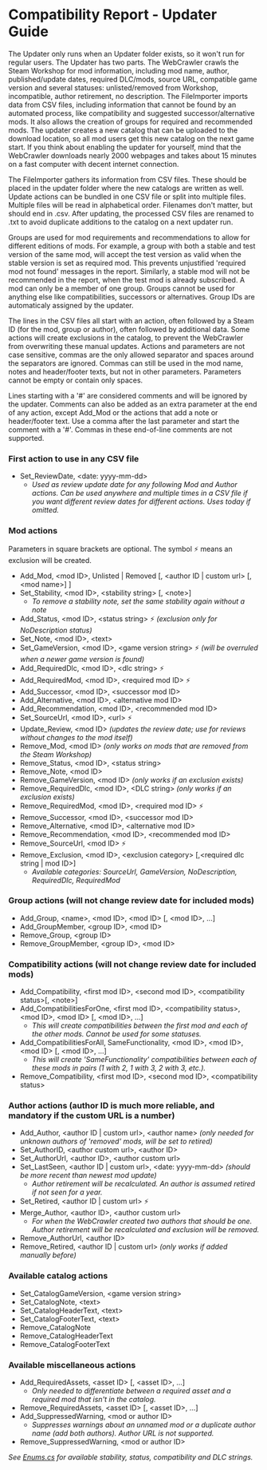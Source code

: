 # Compatibility Report - Updater Guide

The Updater only runs when an Updater folder exists, so it won't run for regular users. The Updater has two parts. The WebCrawler crawls the Steam Workshop for mod information, including mod name, author, published/update dates, required DLC/mods, source URL, compatible game version and several statuses: unlisted/removed from Workshop, incompatible, author retirement, no description. The FileImporter imports data from CSV files, including information that cannot be found by an automated process, like compatibility and suggested successor/alternative mods. It also allows the creation of groups for required and recommended mods. The updater creates a new catalog that can be uploaded to the download location, so all mod users get this new catalog on the next game start. If you think about enabling the updater for yourself, mind that the WebCrawler downloads nearly 2000 webpages and takes about 15 minutes on a fast computer with decent internet connection.

The FileImporter gathers its information from CSV files. These should be placed in the updater folder where the new catalogs are written as well. Update actions can be bundled in one CSV file or split into multiple files. Multiple files will be read in alphabetical order. Filenames don't matter, but should end in .csv. After updating, the processed CSV files are renamed to .txt to avoid duplicate additions to the catalog on a next updater run.

Groups are used for mod requirements and recommendations to allow for different editions of mods. For example, a group with both a stable and test version of the same mod, will accept the test version as valid when the stable version is set as required mod. This prevents unjustified 'required mod not found' messages in the report. Similarly, a stable mod will not be recommended in the report, when the test mod is already subscribed. A mod can only be a member of one group. Groups cannot be used for anything else like compatibilities, successors or alternatives. Group IDs are automaticaly assigned by the updater.

The lines in the CSV files all start with an action, often followed by a Steam ID (for the mod, group or author), often followed by additional data. Some actions will create exclusions in the catalog, to prevent the WebCrawler from overwriting these manual updates. Actions and parameters are not case sensitive, commas are the only allowed separator and spaces around the separators are ignored. Commas can still be used in the mod name, notes and header/footer texts, but not in other parameters. Parameters cannot be empty or contain only spaces.

Lines starting with a '#' are considered comments and will be ignored by the updater. Comments can also be added as an extra parameter at the end of any action, except Add_Mod or the actions that add a note or header/footer text. Use a comma after the last parameter and start the comment with a '#'. Commas in these end-of-line comments are not supported.

### First action to use in any CSV file
* Set_ReviewDate, \<date: yyyy-mm-dd\> 
  * *Used as review update date for any following Mod and Author actions. Can be used anywhere and multiple times in a CSV file if you want different review dates for different actions. Uses today if omitted.*

### Mod actions
Parameters in square brackets are optional. The symbol :zap: means an exclusion will be created.
* Add_Mod, \<mod ID\>, Unlisted | Removed [, \<author ID | custom url\> [, \<mod name\>] ]
* Set_Stability, \<mod ID\>, \<stability string\> [, \<note\>]
  * *To remove a stability note, set the same stability again without a note*
* Add_Status, \<mod ID\>, \<status string\> :zap: *(exclusion only for NoDescription status)*
* Set_Note, \<mod ID\>, \<text\>
* Set_GameVersion, \<mod ID\>, \<game version string\> :zap: *(will be overruled when a newer game version is found)*
* Add_RequiredDlc, \<mod ID\>, \<dlc string\> :zap:
* Add_RequiredMod, \<mod ID\>, \<required mod ID\> :zap:
* Add_Successor, \<mod ID\>, \<successor mod ID\>
* Add_Alternative, \<mod ID\>, \<alternative mod ID\>
* Add_Recommendation, \<mod ID\>, \<recommended mod ID\>
* Set_SourceUrl, \<mod ID\>, \<url\> :zap:
* Update_Review, \<mod ID\> *(updates the review date; use for reviews without changes to the mod itself)*
* Remove_Mod, \<mod ID\> *(only works on mods that are removed from the Steam Workshop)*
* Remove_Status, \<mod ID\>, \<status string\>
* Remove_Note, \<mod ID\>
* Remove_GameVersion, \<mod ID\> *(only works if an exclusion exists)*
* Remove_RequiredDlc, \<mod ID\>, \<DLC string\> *(only works if an exclusion exists)*
* Remove_RequiredMod, \<mod ID\>, \<required mod ID\> :zap:
* Remove_Successor, \<mod ID\>, \<successor mod ID\>
* Remove_Alternative, \<mod ID\>, \<alternative mod ID\>
* Remove_Recommendation, \<mod ID\>, \<recommended mod ID\>
* Remove_SourceUrl, \<mod ID\> :zap:
* Remove_Exclusion, \<mod ID\>, \<exclusion category\> [,\<required dlc string | mod ID\>]
  * *Available categories: SourceUrl, GameVersion, NoDescription, RequiredDlc, RequiredMod*

### Group actions (will not change review date for included mods)
* Add_Group, \<name\>, \<mod ID\>, \<mod ID\> [, \<mod ID\>, ...]
* Add_GroupMember, \<group ID\>, \<mod ID\>
* Remove_Group, \<group ID\>
* Remove_GroupMember, \<group ID\>, \<mod ID\>

### Compatibility actions (will not change review date for included mods)
* Add_Compatibility, \<first mod ID\>, \<second mod ID\>, \<compatibility status\>[, \<note\>]
* Add_CompatibilitiesForOne, \<first mod ID\>, \<compatibility status\>, \<mod ID\>, \<mod ID\> [, \<mod ID\>, ...]
  * *This will create compatibilities between the first mod and each of the other mods. Cannot be used for some statuses.*
* Add_CompatibilitiesForAll, SameFunctionality, \<mod ID\>, \<mod ID\>, \<mod ID\> [, \<mod ID\>, ...]
  * *This will create 'SameFunctionality' compatibilities between each of these mods in pairs (1 with 2, 1 with 3, 2 with 3, etc.).*
* Remove_Compatibility, \<first mod ID\>, \<second mod ID\>, \<compatibility status\>

### Author actions (author ID is much more reliable, and mandatory if the custom URL is a number)
* Add_Author, \<author ID | custom url\>, \<author name\> *(only needed for unknown authors of 'removed' mods, will be set to retired)*
* Set_AuthorID, \<author custom url\>, \<author ID\>
* Set_AuthorUrl, \<author ID\>, \<author custom url\>
* Set_LastSeen, \<author ID | custom url\>, \<date: yyyy-mm-dd\> *(should be more recent than newest mod update)*
  * *Author retirement will be recalculated. An author is assumed retired if not seen for a year.*
* Set_Retired, \<author ID | custom url\> :zap:
* Merge_Author, \<author ID\>, \<author custom url\>
  * *For when the WebCrawler created two authors that should be one. Author retirement will be recalculated and exclusion will be removed.*
* Remove_AuthorUrl, \<author ID\>
* Remove_Retired, \<author ID | custom url\> *(only works if added manually before)*

### Available catalog actions
* Set_CatalogGameVersion, \<game version string\>
* Set_CatalogNote, \<text\>
* Set_CatalogHeaderText, \<text\>
* Set_CatalogFooterText, \<text\>
* Remove_CatalogNote
* Remove_CatalogHeaderText
* Remove_CatalogFooterText

### Available miscellaneous actions
* Add_RequiredAssets, \<asset ID\> [, \<asset ID\>, ...]
  * *Only needed to differentiate between a required asset and a required mod that isn't in the catalog.*
* Remove_RequiredAssets, \<asset ID\> [, \<asset ID\>, ...]
* Add_SuppressedWarning, \<mod or author ID\>
  * *Suppresses warnings about an unnamed mod or a duplicate author name (add both authors). Author URL is not supported.*
* Remove_SuppressedWarning, \<mod or author ID\>


*See [Enums.cs](https://github.com/Finwickle/CompatibilityReport/blob/main/CompatibilityReport/CatalogData/Enums.cs) for available stability, status, compatibility and DLC strings.*